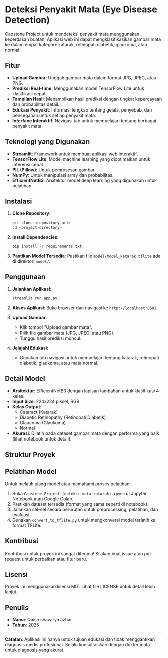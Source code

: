 # Deteksi Penyakit Mata (Eye Disease Detection)

Capstone Project untuk mendeteksi penyakit mata menggunakan kecerdasan buatan. Aplikasi web ini dapat mengklasifikasikan gambar mata ke dalam empat kategori: katarak, retinopati diabetik, glaukoma, atau normal.

## Fitur

- **Upload Gambar**: Unggah gambar mata dalam format JPG, JPEG, atau PNG.
- **Prediksi Real-time**: Menggunakan model TensorFlow Lite untuk klasifikasi cepat.
- **Tampilan Hasil**: Menampilkan hasil prediksi dengan tingkat kepercayaan dan probabilitas detail.
- **Edukasi Penyakit**: Informasi lengkap tentang gejala, penyebab, dan pencegahan untuk setiap penyakit mata.
- **Interface Interaktif**: Navigasi tab untuk mempelajari tentang berbagai penyakit mata.

## Teknologi yang Digunakan

- **Streamlit**: Framework untuk membuat aplikasi web interaktif.
- **TensorFlow Lite**: Model machine learning yang dioptimalkan untuk inferensi cepat.
- **PIL (Pillow)**: Untuk pemrosesan gambar.
- **NumPy**: Untuk manipulasi array dan probabilitas.
- **EfficientNetB3**: Arsitektur model deep learning yang digunakan untuk pelatihan.

## Instalasi

1.  **Clone Repository**:
    ```bash
    git clone <repository-url>
    cd <project-directory>
    ```

2.  **Install Dependencies**:
    ```bash
    pip install -r requirements.txt
    ```

3.  **Pastikan Model Tersedia**:
    Pastikan file `model/model_katarak.tflite` ada di direktori `model/`.

## Penggunaan

1.  **Jalankan Aplikasi**:
    ```bash
    streamlit run app.py
    ```

2.  **Akses Aplikasi**:
    Buka browser dan navigasi ke `http://localhost:8501`.

3.  **Upload Gambar**:
    - Klik tombol "Upload gambar mata".
    - Pilih file gambar mata (JPG, JPEG, atau PNG).
    - Tunggu hasil prediksi muncul.

4.  **Jelajahi Edukasi**:
    - Gunakan tab navigasi untuk mempelajari tentang katarak, retinopati diabetik, glaukoma, atau mata normal.

## Detail Model

-   **Arsitektur**: EfficientNetB3 dengan lapisan tambahan untuk klasifikasi 4 kelas.
-   **Input Size**: 224x224 piksel, RGB.
-   **Kelas Output**:
    -   Cataract (Katarak)
    -   Diabetic Retinopathy (Retinopati Diabetik)
    -   Glaucoma (Glaukoma)
    -   Normal
-   **Akurasi**: Dilatih pada dataset gambar mata dengan performa yang baik (lihat notebook untuk detail).

## Struktur Proyek

## Pelatihan Model

Untuk melatih ulang model atau memahami proses pelatihan:

1.  Buka `Capstone_Project_(deteksi_mata_katarak).ipynb` di Jupyter Notebook atau Google Colab.
2.  Pastikan dataset tersedia (format yang sama seperti di notebook).
3.  Jalankan sel-sel secara berurutan untuk preprocessing, pelatihan, dan evaluasi.
4.  Gunakan `convert_to_tflite.py` untuk mengkonversi model terlatih ke format TFLite.

## Kontribusi

Kontribusi untuk proyek ini sangat diterima! Silakan buat issue atau pull request untuk perbaikan atau fitur baru.

## Lisensi

Proyek ini menggunakan lisensi MIT. Lihat file LICENSE untuk detail lebih lanjut.

## Penulis

-   **Nama**: Qaish shavarya azhar
-   **Tahun**: 2025

---

**Catatan**: Aplikasi ini hanya untuk tujuan edukasi dan tidak menggantikan diagnosis medis profesional. Selalu konsultasikan dengan dokter mata untuk diagnosis yang akurat.
